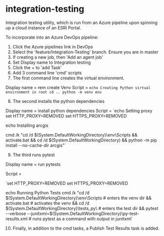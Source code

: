 # integration-testing
Integration testing utility, which is run from an Azure pipeline upon spinning up a cloud instance of an ESRI Portal.

To incorporate into an Azure DevOps pipeline:
1. Click the Azure pipelines link in DevOps
2. Select the 'feature/Integration-Testing' branch. Ensure you are in master
3. If creating a new job, then 'Add an agent job'
4. Set Display name to Integration testing
5. Click the + to 'add Task'
6. Add 3 command line 'cmd' scripts
7. The first command line creates the virtual environment.

Display name = rem create Venv
Script = 
`echo Creating Python virtual environment in root
cd ..
python -m venv env`

8. The second installs the python dependencies

Display name = install python dependencies
Script = 
`echo Setting proxy
set HTTP_PROXY=REMOVED
set HTTPS_PROXY=REMOVED

echo Installing arcgis

cmd /k "cd /d $(System.DefaultWorkingDirectory)\env\Scripts && activate.bat && cd /d $(System.DefaultWorkingDirectory) && python -m pip install --no-cache-dir arcgis"`

9. The third runs pytest

Display name = run pytests

Script = 

`set HTTP_PROXY=REMOVED
set HTTPS_PROXY=REMOVED

echo Running Python Tests
cmd /k "cd /d $(System.DefaultWorkingDirectory)\env\Scripts # enters the venv dir
&& activate.bat # activates the venv
&& cd /d $(System.DefaultWorkingDirectory)\tests_py\ # enters the test dir
&& pytest --verbose --junitxml=$(System.DefaultWorkingDirectory)\py-test-results.xml # runs pytest as a command with output in junitxml`

10. Finally, in addition to the cmd tasks, a Publish Test Results task is added. 
